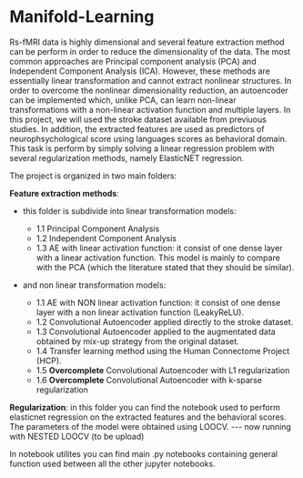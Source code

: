 # Manifold-Learning

Rs-fMRI data is highly dimensional and several feature extraction method can be perform in order to reduce the dimensionality of the data. The most common approaches are Principal component analysis (PCA) and Independent Component Analysis (ICA). However, these methods are essentially  linear transformation and cannot extract nonlinear structures. In order to overcome the nonlinear dimensionality reduction, an autoencoder can be implemented which, unlike PCA, can learn non-linear transformations with a non-linear activation function and multiple layers. In this project, we will used the stroke dataset available from previuous studies.
In addition, the extracted features are used as predictors of neurophsychological score using languages scores as behavioral domain. This task is perform by simply solving a linear regression problem with several regularization methods, namely ElasticNET regression.

The project is organized in two main folders:


 **Feature extraction methods**: 
 - this folder is subdivide into linear transformation models:
    *  1.1 Principal Component Analysis
    * 1.2 Independent Component Analysis
    * 1.3 AE with linear activation function: it consist of one dense layer with a linear activation function. This model is mainly to compare with the PCA (which the literature stated that they should be similar). 
        
- and non linear transformation models:
     * 1.1  AE with NON linear activation function: it consist of one dense layer with a non linear activation function (LeakyReLU).
     * 1.2  Convolutional Autoencoder applied directly to the stroke dataset. 
     * 1.3  Convolutional Autoencoder applied to the augmentated data obtained by mix-up strategy from the original dataset.
     * 1.4  Transfer learning method using the Human Connectome Project (HCP).
     * 1.5 **Overcomplete** Convolutional Autoencoder with L1 regularization
     * 1.6 **Overcomplete** Convolutional Autoencoder with k-sparse regularization
     
 **Regularization**: in this folder you can find the notebook used to perform elasticnet regression on the extracted features and the behavioral scores. The parameters of the model were obtained using LOOCV. --- now running with NESTED LOOCV (to be upload) 


In notebook utilites you can find main .py notebooks containing general function used between all the other jupyter notebooks.

